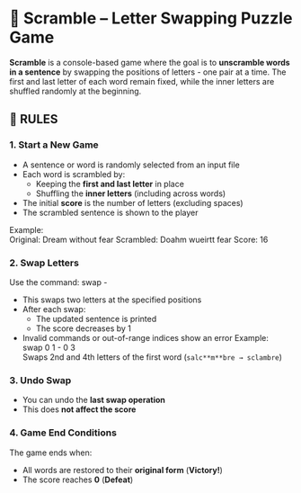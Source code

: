 # 🔀 Scramble – Letter Swapping Puzzle Game

**Scramble** is a console-based game where the goal is to **unscramble words in a sentence** by swapping the positions of letters - one pair at a time. The first and last letter of each word remain fixed, while the inner letters are shuffled randomly at the beginning.

## 📌 RULES 

### 1. Start a New Game
- A sentence or word is randomly selected from an input file
- Each word is scrambled by:
  - Keeping the **first and last letter** in place
  - Shuffling the **inner letters** (including across words)
- The initial **score** is the number of letters (excluding spaces)  
- The scrambled sentence is shown to the player 

 Example:  
Original: Dream without fear
Scrambled: Doahm wueirtt fear
Score: 16


### 2. Swap Letters

Use the command: swap <word1> <letter1> - <word2> <letter2>
- This swaps two letters at the specified positions
- After each swap:
  - The updated sentence is printed 
  - The score decreases by 1 
- Invalid commands or out-of-range indices show an error 
 Example:  
swap 0 1 - 0 3  
Swaps 2nd and 4th letters of the first word (`salc**m**bre → sclambre`)

### 3. Undo Swap
- You can undo the **last swap operation**
- This does **not affect the score** 

### 4. Game End Conditions
The game ends when:
- All words are restored to their **original form** (**Victory!**)   
- The score reaches **0** (**Defeat**)    
